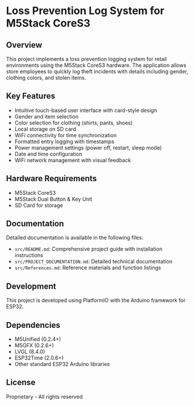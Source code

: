 # Loss Prevention Log System for M5Stack CoreS3

## Overview
This project implements a loss prevention logging system for retail environments using the M5Stack CoreS3 hardware. The application allows store employees to quickly log theft incidents with details including gender, clothing colors, and stolen items.

## Key Features
- Intuitive touch-based user interface with card-style design
- Gender and item selection
- Color selection for clothing (shirts, pants, shoes)
- Local storage on SD card
- WiFi connectivity for time synchronization
- Formatted entry logging with timestamps
- Power management settings (power off, restart, sleep mode)
- Date and time configuration
- WiFi network management with visual feedback

## Hardware Requirements
- M5Stack CoreS3
- M5Stack Dual Button & Key Unit
- SD Card for storage

## Documentation
Detailed documentation is available in the following files:
- `src/README.md`: Comprehensive project guide with installation instructions
- `src/PROJECT_DOCUMENTATION.md`: Detailed technical documentation
- `src/References.md`: Reference materials and function listings

## Development
This project is developed using PlatformIO with the Arduino framework for ESP32.

## Dependencies
- M5Unified (0.2.4+)
- M5GFX (0.2.6+)
- LVGL (8.4.0)
- ESP32Time (2.0.6+)
- Other standard ESP32 Arduino libraries

## License
Proprietary - All rights reserved
